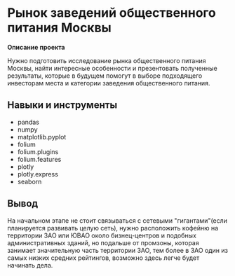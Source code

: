 # Рынок заведений общественного питания Москвы
**Описание проекта**

Нужно подготовить исследование рынка общественного питания Москвы, найти интересные особенности и презентовать полученные результаты, которые в будущем помогут в выборе подходящего инвесторам места и категории заведения общественного питания.

## Навыки и инструменты
- pandas
- numpy
- matplotlib.pyplot
- folium
- folium.plugins
- folium.features
- plotly
- plotly.express
- seaborn

## Вывод
На начальном этапе не стоит связываться с сетевыми "гигантами"(если планируется развивать целую сеть), нужно расположить кофейню на территории ЗАО или ЮВАО около бизнец-центров и подобных административных зданий, но подальше от промзоны, которая занимает значительную часть территории ЗАО, тем более в ЗАО один из самых низких средних рейтингов, возможно здесь легче будет начинать дела.

